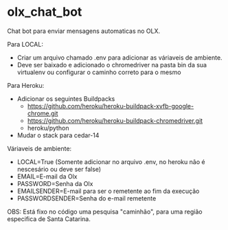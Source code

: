 # olx_chat_bot

Chat bot para enviar mensagens automaticas no OLX.

Para LOCAL:
* Criar um arquivo chamado .env para adicionar as váriaveis de ambiente.
* Deve ser baixado e adicionado o chromedriver na pasta bin da sua virtualenv ou configurar o caminho correto para o mesmo

Para Heroku:
* Adicionar os seguintes Buildpacks
  * https://github.com/heroku/heroku-buildpack-xvfb-google-chrome.git
  * https://github.com/heroku/heroku-buildpack-chromedriver.git
  * heroku/python
* Mudar o stack para cedar-14 

Váriaveis de ambiente:
* LOCAL=True (Somente adicionar no arquivo .env, no heroku não é nescesário ou deve ser false)
* EMAIL=E-mail da Olx
* PASSWORD=Senha da Olx
* EMAILSENDER=E-mail para ser o remetente ao fim da execução
* PASSWORDSENDER=Senha do e-mail remetente

OBS: Está fixo no código uma pesquisa "caminhão", para uma região especifica de Santa Catarina.
